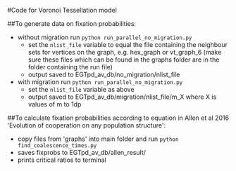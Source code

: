 #Code for Voronoi Tessellation model

##To generate data on fixation probabilities:
- without migration run `python run_parallel_no_migration.py`
	- set the `nlist_file` variable to equal the file containing the neighbour sets for vertices on the graph, e.g. hex_graph or vt_graph_6 (make sure these files which can be found in the graphs folder are in the folder containing the run file)
    - output saved to EGTpd_av_db/no\_migration/nlist_file 
- with migration run `python run_parallel_no_migration.py`
    - set the `nlist_file` variable as above
    - output saved to EGTpd_av_db/migration/nlist_file/m\_X where X is values of m to 1dp

##To calculate fixation probabilities according to equation in Allen et al 2016 'Evolution of cooperation on any population structure':
- copy files from 'graphs' into main folder and run `python find_coalescence_times.py`
- saves fixprobs to EGTpd_av_db/allen_result/
- prints critical ratios to terminal
